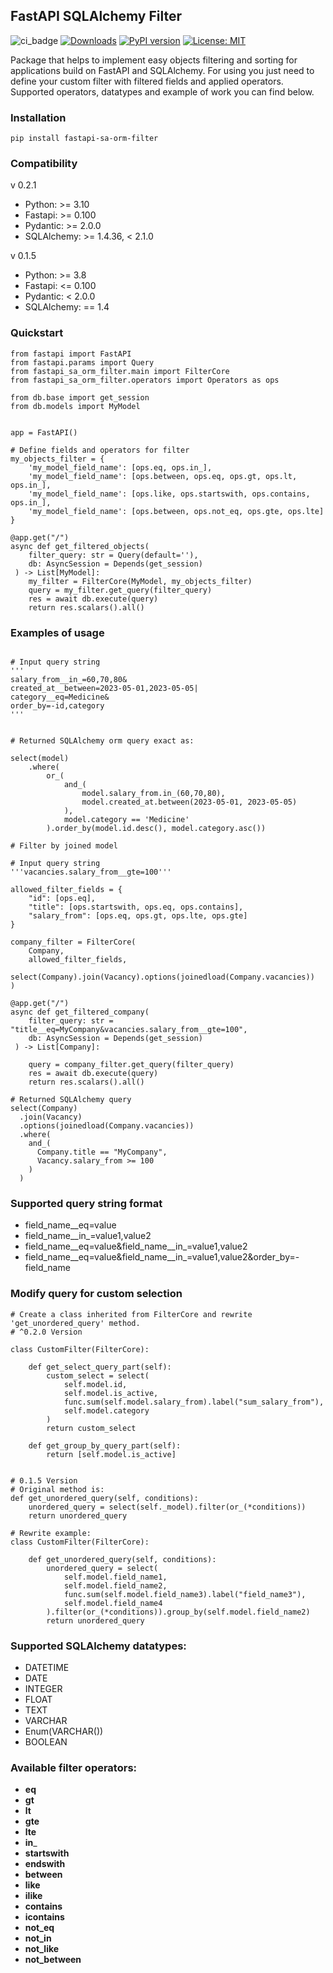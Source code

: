 ## FastAPI SQLAlchemy Filter 
![ci_badge](https://github.com/OleksandrZhydyk/FastAPI-SQLAlchemy-Filters/actions/workflows/ci_filter.yml/badge.svg)
[![Downloads](https://static.pepy.tech/badge/fastapi_sa_orm_filter)](https://pepy.tech/project/fastapi_sa_orm_filter)
[![PyPI version](https://img.shields.io/pypi/v/fastapi-sa-orm-filter.svg)](https://pypi.org/project/fastapi-sa-orm-filter/)
[![License: MIT](https://img.shields.io/badge/License-MIT-yellow.svg)](https://opensource.org/licenses/MIT)

Package that helps to implement easy objects filtering and sorting for applications
build on FastAPI and SQLAlchemy.
For using you just need to define your custom filter with filtered fields and applied operators.
Supported operators, datatypes and example of work you can find below.

### Installation
```shell
pip install fastapi-sa-orm-filter
```
### Compatibility
v 0.2.1
 - Python: >= 3.10
 - Fastapi: >= 0.100
 - Pydantic: >= 2.0.0
 - SQLAlchemy: >= 1.4.36, < 2.1.0

v 0.1.5
 - Python: >= 3.8
 - Fastapi: <= 0.100
 - Pydantic: < 2.0.0
 - SQLAlchemy: == 1.4

### Quickstart

```shell
from fastapi import FastAPI
from fastapi.params import Query
from fastapi_sa_orm_filter.main import FilterCore
from fastapi_sa_orm_filter.operators import Operators as ops

from db.base import get_session
from db.models import MyModel


app = FastAPI()

# Define fields and operators for filter
my_objects_filter = {
    'my_model_field_name': [ops.eq, ops.in_],
    'my_model_field_name': [ops.between, ops.eq, ops.gt, ops.lt, ops.in_],
    'my_model_field_name': [ops.like, ops.startswith, ops.contains, ops.in_],
    'my_model_field_name': [ops.between, ops.not_eq, ops.gte, ops.lte]
}

@app.get("/")
async def get_filtered_objects(
    filter_query: str = Query(default=''),
    db: AsyncSession = Depends(get_session)
 ) -> List[MyModel]:
    my_filter = FilterCore(MyModel, my_objects_filter)
    query = my_filter.get_query(filter_query)
    res = await db.execute(query)
    return res.scalars().all()
```

### Examples of usage

```shell

# Input query string
'''
salary_from__in_=60,70,80&
created_at__between=2023-05-01,2023-05-05|
category__eq=Medicine&
order_by=-id,category
'''

   
# Returned SQLAlchemy orm query exact as:
           
select(model)
    .where(
        or_(
            and_(
                model.salary_from.in_(60,70,80),
                model.created_at.between(2023-05-01, 2023-05-05)
            ),
            model.category == 'Medicine'
        ).order_by(model.id.desc(), model.category.asc())
```

```shell
# Filter by joined model

# Input query string
'''vacancies.salary_from__gte=100'''

allowed_filter_fields = {
    "id": [ops.eq],
    "title": [ops.startswith, ops.eq, ops.contains],
    "salary_from": [ops.eq, ops.gt, ops.lte, ops.gte]
}

company_filter = FilterCore(
    Company, 
    allowed_filter_fields, 
    select(Company).join(Vacancy).options(joinedload(Company.vacancies))
)

@app.get("/")
async def get_filtered_company(
    filter_query: str = "title__eq=MyCompany&vacancies.salary_from__gte=100",
    db: AsyncSession = Depends(get_session)
 ) -> List[Company]:
  
    query = company_filter.get_query(filter_query)
    res = await db.execute(query)
    return res.scalars().all()
    
# Returned SQLAlchemy query
select(Company)
  .join(Vacancy)
  .options(joinedload(Company.vacancies))
  .where(
    and_(
      Company.title == "MyCompany", 
      Vacancy.salary_from >= 100
    )
  )

```

### Supported query string format

* field_name__eq=value
* field_name__in_=value1,value2
* field_name__eq=value&field_name__in_=value1,value2
* field_name__eq=value&field_name__in_=value1,value2&order_by=-field_name

### Modify query for custom selection
```shell
# Create a class inherited from FilterCore and rewrite 'get_unordered_query' method.
# ^0.2.0 Version

class CustomFilter(FilterCore):

    def get_select_query_part(self):
        custom_select = select(
            self.model.id,
            self.model.is_active,
            func.sum(self.model.salary_from).label("sum_salary_from"),
            self.model.category
        )
        return custom_select

    def get_group_by_query_part(self):
        return [self.model.is_active]


# 0.1.5 Version
# Original method is:
def get_unordered_query(self, conditions):
    unordered_query = select(self._model).filter(or_(*conditions))
    return unordered_query
    
# Rewrite example:
class CustomFilter(FilterCore):

    def get_unordered_query(self, conditions):
        unordered_query = select(
            self.model.field_name1,
            self.model.field_name2,
            func.sum(self.model.field_name3).label("field_name3"),
            self.model.field_name4
        ).filter(or_(*conditions)).group_by(self.model.field_name2)
        return unordered_query

```

### Supported SQLAlchemy datatypes:
* DATETIME
* DATE
* INTEGER
* FLOAT
* TEXT
* VARCHAR
* Enum(VARCHAR())
* BOOLEAN

### Available filter operators:
* __eq__
* __gt__
* __lt__
* __gte__
* __lte__
* __in___
* __startswith__
* __endswith__
* __between__
* __like__
* __ilike__
* __contains__
* __icontains__
* __not_eq__
* __not_in__
* __not_like__
* __not_between__
